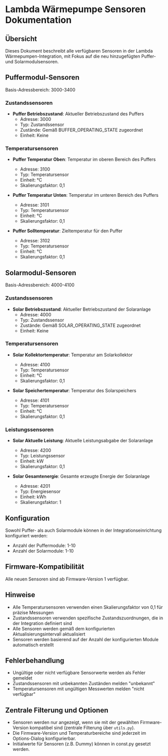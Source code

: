 # Lambda Wärmepumpe Sensoren Dokumentation

## Übersicht
Dieses Dokument beschreibt alle verfügbaren Sensoren in der Lambda Wärmepumpen-Integration, mit Fokus auf die neu hinzugefügten Puffer- und Solarmodulsensoren.

## Puffermodul-Sensoren
Basis-Adressbereich: 3000-3400

### Zustandssensoren
- **Puffer Betriebszustand**: Aktueller Betriebszustand des Puffers
  - Adresse: 3000
  - Typ: Zustandssensor
  - Zustände: Gemäß BUFFER_OPERATING_STATE zugeordnet
  - Einheit: Keine

### Temperatursensoren
- **Puffer Temperatur Oben**: Temperatur im oberen Bereich des Puffers
  - Adresse: 3100
  - Typ: Temperatursensor
  - Einheit: °C
  - Skalierungsfaktor: 0,1

- **Puffer Temperatur Unten**: Temperatur im unteren Bereich des Puffers
  - Adresse: 3101
  - Typ: Temperatursensor
  - Einheit: °C
  - Skalierungsfaktor: 0,1

- **Puffer Solltemperatur**: Zieltemperatur für den Puffer
  - Adresse: 3102
  - Typ: Temperatursensor
  - Einheit: °C
  - Skalierungsfaktor: 0,1

## Solarmodul-Sensoren
Basis-Adressbereich: 4000-4100

### Zustandssensoren
- **Solar Betriebszustand**: Aktueller Betriebszustand der Solaranlage
  - Adresse: 4000
  - Typ: Zustandssensor
  - Zustände: Gemäß SOLAR_OPERATING_STATE zugeordnet
  - Einheit: Keine

### Temperatursensoren
- **Solar Kollektortemperatur**: Temperatur am Solarkollektor
  - Adresse: 4100
  - Typ: Temperatursensor
  - Einheit: °C
  - Skalierungsfaktor: 0,1

- **Solar Speichertemperatur**: Temperatur des Solarspeichers
  - Adresse: 4101
  - Typ: Temperatursensor
  - Einheit: °C
  - Skalierungsfaktor: 0,1

### Leistungssensoren
- **Solar Aktuelle Leistung**: Aktuelle Leistungsabgabe der Solaranlage
  - Adresse: 4200
  - Typ: Leistungssensor
  - Einheit: kW
  - Skalierungsfaktor: 0,1

- **Solar Gesamtenergie**: Gesamte erzeugte Energie der Solaranlage
  - Adresse: 4201
  - Typ: Energiesensor
  - Einheit: kWh
  - Skalierungsfaktor: 1

## Konfiguration
Sowohl Puffer- als auch Solarmodule können in der Integrationseinrichtung konfiguriert werden:
- Anzahl der Puffermodule: 1-10
- Anzahl der Solarmodule: 1-10

## Firmware-Kompatibilität
Alle neuen Sensoren sind ab Firmware-Version 1 verfügbar.

## Hinweise
- Alle Temperatursensoren verwenden einen Skalierungsfaktor von 0,1 für präzise Messungen
- Zustandssensoren verwenden spezifische Zustandszuordnungen, die in der Integration definiert sind
- Alle Sensoren werden gemäß dem konfigurierten Aktualisierungsintervall aktualisiert
- Sensoren werden basierend auf der Anzahl der konfigurierten Module automatisch erstellt

## Fehlerbehandlung
- Ungültige oder nicht verfügbare Sensorwerte werden als Fehler gemeldet
- Zustandssensoren mit unbekannten Zuständen melden "unbekannt"
- Temperatursensoren mit ungültigen Messwerten melden "nicht verfügbar"

## Zentrale Filterung und Optionen
- Sensoren werden nur angezeigt, wenn sie mit der gewählten Firmware-Version kompatibel sind (zentrale Filterung über `utils.py`).
- Die Firmware-Version und Temperaturbereiche sind jederzeit im Options-Dialog konfigurierbar.
- Initialwerte für Sensoren (z.B. Dummy) können in const.py gesetzt werden. 